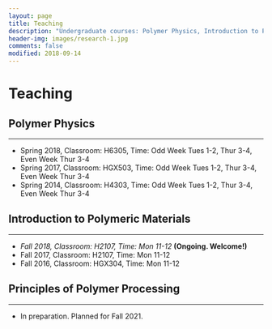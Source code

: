 ```yaml
---
layout: page
title: Teaching
description: "Undergraduate courses: Polymer Physics, Introduction to Polymeric Materials."
header-img: images/research-1.jpg
comments: false
modified: 2018-09-14
---
```


# Teaching

## Polymer Physics
-----

- Spring 2018, Classroom: H6305, Time: Odd Week Tues 1-2, Thur 3-4, Even Week Thur 3-4
- Spring 2017, Classroom: HGX503, Time: Odd Week Tues 1-2, Thur 3-4, Even Week Thur 3-4
- Spring 2014, Classroom: H4303, Time: Odd Week Tues 1-2, Thur 3-4, Even Week Thur 3-4

## Introduction to Polymeric Materials
-----

- *Fall 2018, Classroom: H2107, Time: Mon 11-12* **(Ongoing. Welcome!)**
- Fall 2017, Classroom: H2107, Time: Mon 11-12
- Fall 2016, Classroom: HGX304, Time: Mon 11-12

## Principles of Polymer Processing
-----

- In preparation. Planned for Fall 2021.

